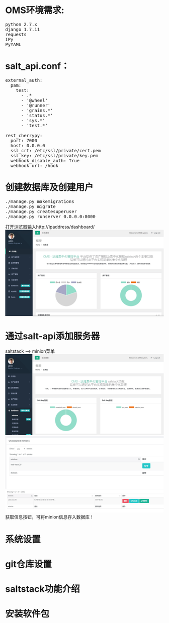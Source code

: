 # OMS环境需求:
<pre>
python 2.7.x
django 1.7.11
requests
IPy
PyYAML
</pre>

# salt_api.conf：
<pre>
external_auth:
  pam:
    test:
      - .*
      - '@wheel'
      - '@runner'
      - 'grains.*'
      - 'status.*'
      - 'sys.*'
      - 'test.*'

rest_cherrypy:
  port: 7000
  host: 0.0.0.0
  ssl_crt: /etc/ssl/private/cert.pem
  ssl_key: /etc/ssl/private/key.pem
  webhook_disable_auth: True
  webhook_url: /hook
</pre>
# 创建数据库及创建用户
<pre>
./manage.py makemigrations
./manage.py migrate
./manage.py createsuperuser
./manage.py runserver 0.0.0.0:8000
</pre>
打开浏览器输入http://ipaddress/dashboard/
![dashboard](images/DAE2AF1E-6AE7-47EC-9DC4-3DDA4848B2E3.png)
# 通过salt-api添加服务器

saltstack --> minion菜单
![salt-minion](images/5DE3EB0E-6582-4E1D-8411-1FB0065C5C26.png)
![accept_key_1](images/1562F3E5-3788-4A47-A913-D3BE1D0FB7EA.png)
![accept_key_2](images/99035F49-DD81-40BC-B7A9-27969212522D.png)
获取信息按钮，可将minion信息存入数据库！

# 系统设置
# git仓库设置
# saltstack功能介绍
# 安装软件包

